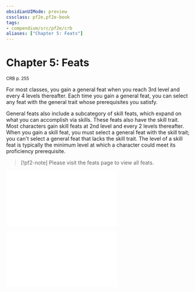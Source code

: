 ```yaml
---
obsidianUIMode: preview
cssclass: pf2e,pf2e-book
tags:
- compendium/src/pf2e/crb
aliases: ["Chapter 5: Feats"]
---
```

# Chapter 5: Feats
<sup>CRB p. 255</sup>

For most classes, you gain a general feat when you reach 3rd level and every 4 levels thereafter. Each time you gain a general feat, you can select any feat with the general trait whose prerequisites you satisfy.

General feats also include a subcategory of skill feats, which expand on what you can accomplish via skills. These feats also have the skill trait. Most characters gain skill feats at 2nd level and every 2 levels thereafter. When you gain a skill feat, you must select a general feat with the skill trait; you can't select a general feat that lacks the skill trait. The level of a skill feat is typically the minimum level at which a character could meet its proficiency prerequisite.

> [!pf2-note]
> Please visit the feats page to view all feats.

![General Feats](../tables/general-feats.md)

![General Skill Feats](../tables/general-skill-feats.md)